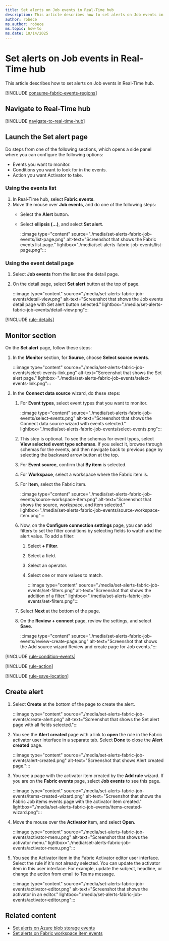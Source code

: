 ```yaml
---
title: Set alerts on Job events in Real-Time hub
description: This article describes how to set alerts on Job events in Real-Time hub.
author: robece
ms.author: robece
ms.topic: how-to
ms.date: 10/14/2025
---
```


# Set alerts on Job events in Real-Time hub

This article describes how to set alerts on Job events in Real-Time hub.

[!INCLUDE [consume-fabric-events-regions](./includes/consume-fabric-events-regions.md)]

## Navigate to Real-Time hub

[!INCLUDE [navigate-to-real-time-hub](./includes/navigate-to-real-time-hub.md)]


## Launch the Set alert page

Do steps from one of the following sections, which opens a side panel where you can configure the following options:

- Events you want to monitor.
- Conditions you want to look for in the events.
- Action you want Activator to take.

### Using the events list

1. In Real-Time hub, select **Fabric events**.
1. Move the mouse over **Job events**, and do one of the following steps:
    - Select the **Alert** button.
    - Select **ellipsis (...)**, and select **Set alert**.

        :::image type="content" source="./media/set-alerts-fabric-job-events/list-page.png" alt-text="Screenshot that shows the Fabric events list page." lightbox="./media/set-alerts-fabric-job-events/list-page.png":::
    

### Using the event detail page

1. Select **Job events** from the list see the detail page.
1. On the detail page, select **Set alert** button at the top of page.

    :::image type="content" source="./media/set-alerts-fabric-job-events/detail-view.png" alt-text="Screenshot that shows the Job events detail page with Set alert button selected." lightbox="./media/set-alerts-fabric-job-events/detail-view.png":::

[!INCLUDE [rule-details](./includes/rule-details.md)]

## Monitor section

On the **Set alert** page, follow these steps:

1. In the **Monitor** section, for **Source**, choose **Select source events**.

    :::image type="content" source="./media/set-alerts-fabric-job-events/select-events-link.png" alt-text="Screenshot that shows the Set alert page." lightbox="./media/set-alerts-fabric-job-events/select-events-link.png":::    
1. In the **Connect data source** wizard, do these steps:
    1. For **Event types**, select event types that you want to monitor.
    
        :::image type="content" source="./media/set-alerts-fabric-job-events/select-events.png" alt-text="Screenshot that shows the Connect data source wizard with events selected." lightbox="./media/set-alerts-fabric-job-events/select-events.png":::    
    1. This step is optional. To see the schemas for event types,  select **View selected event type schemas**. If you select it, browse through schemas for the events, and then navigate back to previous page by selecting the backward arrow button at the top. 
    1. For **Event source**, confirm that **By item** is selected. 
    1. For **Workspace**, select a workspace where the Fabric item is. 
    1. For **Item**, select the Fabric item. 
    
        :::image type="content" source="./media/set-alerts-fabric-job-events/source-workspace-item.png" alt-text="Screenshot that shows the source, workspace, and item selected." lightbox="./media/set-alerts-fabric-job-events/source-workspace-item.png":::            
    1. Now, on the **Configure connection settings** page, you can add filters to set the filter conditions by selecting fields to watch and the alert value. To add a filter:
        1. Select **+ Filter**. 
        1. Select a field.
        1. Select an operator.
        1. Select one or more values to match. 
 
            :::image type="content" source="./media/set-alerts-fabric-job-events/set-filters.png" alt-text="Screenshot that shows the addition of a filter." lightbox="./media/set-alerts-fabric-job-events/set-filters.png":::                 
    1. Select **Next** at the bottom of the page. 
    1. On the **Review + connect** page, review the settings, and select **Save**.
    
        :::image type="content" source="./media/set-alerts-fabric-job-events/review-create-page.png" alt-text="Screenshot that shows the Add source wizard Review and create page for Job events.":::        

[!INCLUDE [rule-condition-events](./includes/rule-condition-events.md)]

[!INCLUDE [rule-action](./includes/rule-action.md)]

[!INCLUDE [rule-save-location](./includes/rule-save-location.md)]


## Create alert

1. Select **Create** at the bottom of the page to create the alert.

    :::image type="content" source="./media/set-alerts-fabric-job-events/create-alert.png" alt-text="Screenshot that shows the Set alert page with all fields selected.":::        
1. You see the **Alert created** page with a link to **open** the rule in the Fabric activator user interface in a separate tab. Select **Done** to close the **Alert created** page. 

    :::image type="content" source="./media/set-alerts-fabric-job-events/alert-created.png" alt-text="Screenshot that shows Alert created page.":::        
1. You see a page with the activator item created by the **Add rule** wizard. If you are on the **Fabric events** page, select **Job events** to see this page. 

    :::image type="content" source="./media/set-alerts-fabric-job-events/items-created-wizard.png" alt-text="Screenshot that shows the Fabric Job items events page with the activator item created." lightbox="./media/set-alerts-fabric-job-events/items-created-wizard.png":::      
1. Move the mouse over the **Activator** item, and select **Open**. 

    :::image type="content" source="./media/set-alerts-fabric-job-events/activator-menu.png" alt-text="Screenshot that shows the activator menu." lightbox="./media/set-alerts-fabric-job-events/activator-menu.png"::: 
1. You see the Activator item in the Fabric Activator editor user interface. Select the rule if it's not already selected. You can update the activator item in this user interface. For example, update the subject, headline, or change the action from email to Teams message. 

    :::image type="content" source="./media/set-alerts-fabric-job-events/activator-editor.png" alt-text="Screenshot that shows the activator in an editor." lightbox="./media/set-alerts-fabric-job-events/activator-editor.png"::: 

## Related content

- [Set alerts on Azure blob storage events](set-alerts-azure-blob-storage-events.md)
- [Set alerts on Fabric workspace item events](set-alerts-fabric-workspace-item-events.md)
